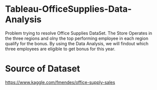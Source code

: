 # Tableau-OfficeSupplies-Data-Analysis
Problem trying to resolve Office Supplies DataSet.
The Store Operates in the three regions and olny the top performing employee in each region qualify for the bonus.
By using the Data Analysis, we will findout which three employees are eligible to get bonus for this year.
# Source of Dataset
https://www.kaggle.com/fmendes/office-supply-sales
